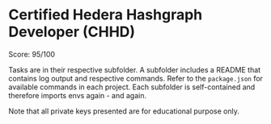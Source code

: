 # Certified Hedera Hashgraph Developer (CHHD)

Score: 95/100

Tasks are in their respective subfolder.
A subfolder includes a README that contains log output and respective commands.
Refer to the `package.json` for available commands in each project.
Each subfolder is self-contained and therefore imports envs again - and again.

Note that all private keys presented are for educational purpose only.
